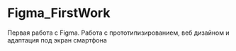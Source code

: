 # Figma_FirstWork
Первая работа с Figma. Работа с прототипизированием, веб дизайном и адаптация под экран смартфона
